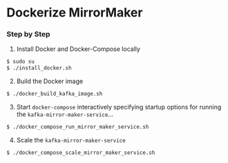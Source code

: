 # Dockerize MirrorMaker

### Step by Step

1. Install Docker and Docker-Compose locally
```bash
$ sudo su
$ ./install_docker.sh
```
2. Build the Docker image
```bash
$ ./docker_build_kafka_image.sh
```
3. Start ```docker-compose``` interactively specifying startup options for running the  ```kafka-mirror-maker-service```...
```bash
$ ./docker_compose_run_mirror_maker_service.sh
```
4. Scale the ```kafka-mirror-maker-service```
```bash
$ ./docker_compose_scale_mirror_maker_service.sh
```
